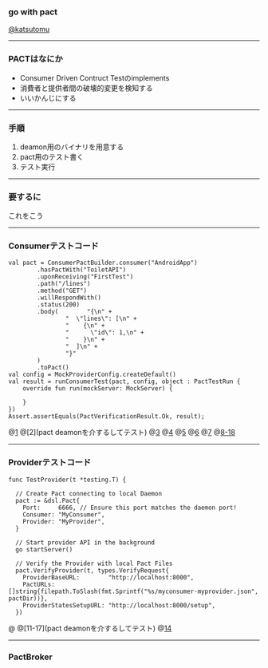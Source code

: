 ### go with pact

[@katsutomu](https://github.com/katsutomu)

---

### PACTはなにか
- Consumer Driven Contruct Testのimplements
- 消費者と提供者間の破壊的変更を検知する
- いいかんじにする

---


### 手順

1. deamon用のバイナリを用意する
2. pact用のテスト書く
3. テスト実行

---


### 要するに

これをこう

---

### Consumerテストコード
```
val pact = ConsumerPactBuilder.consumer("AndroidApp")
        .hasPactWith("ToiletAPI")
        .uponReceiving("FirstTest")
        .path("/lines")
        .method("GET")
        .willRespondWith()
        .status(200)
        .body(        "{\n" +
                "  \"lines\": [\n" +
                "    {\n" +
                "      \"id\": 1,\n" +
                "    }\n" +
                "  ]\n" +
                "}"
        )
        .toPact()
val config = MockProviderConfig.createDefault()
val result = runConsumerTest(pact, config, object : PactTestRun {
    override fun run(mockServer: MockServer) {

    }
})
Assert.assertEquals(PactVerificationResult.Ok, result);
```
@[1](サーバーを起動して)
@[2](pact deamonを介するしてテスト)
@[3](ここでConsumerが期待する内容が書かれたファイルを指定している)
@[4](ここでConsumerが期待する内容が書かれたファイルを指定している)
@[5](ここでConsumerが期待する内容が書かれたファイルを指定している)
@[6](ここでConsumerが期待する内容が書かれたファイルを指定している)
@[7](ここでConsumerが期待する内容が書かれたファイルを指定している)
@[8-18](ここでConsumerが期待する内容が書かれたファイルを指定している)

---

### Providerテストコード
```
func TestProvider(t *testing.T) {

  // Create Pact connecting to local Daemon
  pact := &dsl.Pact{
    Port:     6666, // Ensure this port matches the daemon port!
    Consumer: "MyConsumer",
    Provider: "MyProvider",
  }

  // Start provider API in the background
  go startServer()

  // Verify the Provider with local Pact Files
  pact.VerifyProvider(t, types.VerifyRequest{
    ProviderBaseURL:        "http://localhost:8000",
    PactURLs:               []string{filepath.ToSlash(fmt.Sprintf("%s/myconsumer-myprovider.json", pactDir))},
    ProviderStatesSetupURL: "http://localhost:8000/setup",
  })
```
@[](サーバーを起動して)
@[11-17](pact deamonを介するしてテスト)
@[14](ここでConsumerが期待する内容が書かれたファイルを指定している)

---

### PactBroker
